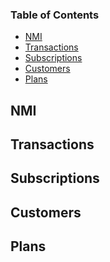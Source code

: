 <!-- Generated by documentation.js. Update this documentation by updating the source code. -->

### Table of Contents

-   [NMI][1]
-   [Transactions][2]
-   [Subscriptions][3]
-   [Customers][4]
-   [Plans][5]

## NMI




## Transactions




## Subscriptions




## Customers




## Plans




[1]: #nmi

[2]: #transactions

[3]: #subscriptions

[4]: #customers

[5]: #plans
